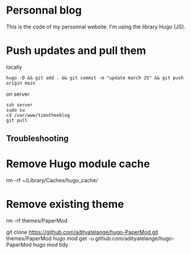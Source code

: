 # Personnal blog

This is the code of my personnal website. I'm using the library Hugo (JS).

# Push updates and pull them
locally 
```
hugo -D && git add . && git commit -m "update march 25" && git push origin main

```


on server 
```
ssh server
sudo su
cd /var/www/timotheeblog
git pull
```

## Troubleshooting
# Remove Hugo module cache
rm -rf ~/Library/Caches/hugo_cache/
# Remove existing theme
rm -rf themes/PaperMod

git clone https://github.com/adityatelange/hugo-PaperMod.git themes/PaperMod
hugo mod get -u github.com/adityatelange/hugo-PaperMod
hugo mod tidy
